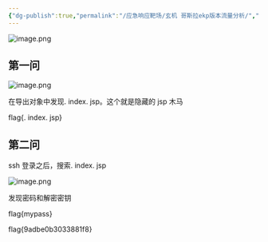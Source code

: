 ```yaml
---
{"dg-publish":true,"permalink":"/应急响应靶场/玄机 哥斯拉ekp版本流量分析/","tags":["应急响应","靶场"]}
---
```



![image.png](https://s2.loli.net/2025/06/03/DwJ2zxh7VZ8fHae.png)


## 第一问
![image.png](https://s2.loli.net/2025/06/03/NsihyGw8XFruz9t.png)

在导出对象中发现. index. jsp。这个就是隐藏的 jsp 木马

flag{. index. jsp}


## 第二问
ssh 登录之后，搜索. index. jsp

![image.png](https://s2.loli.net/2025/06/03/VwD2UMAGPHlRtnW.png)


发现密码和解密密钥

flag{mypass}

flag{9adbe0b3033881f8}
